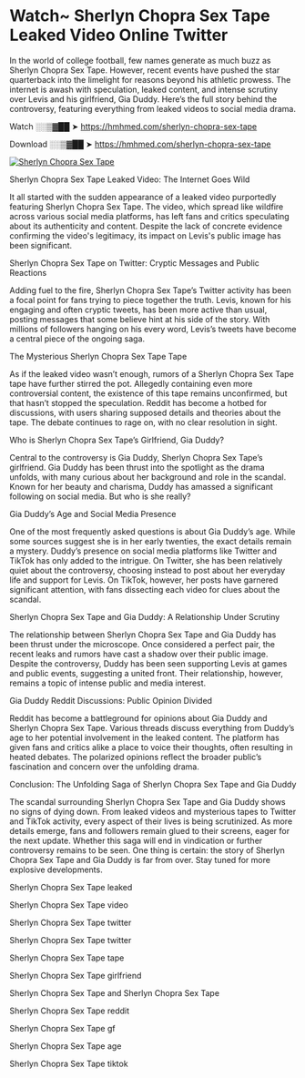 # Watch~ Sherlyn Chopra Sex Tape Leaked Video Online Twitter

In the world of college football, few names generate as much buzz as Sherlyn Chopra Sex Tape. However, recent events have pushed the star quarterback into the limelight for reasons beyond his athletic prowess. The internet is awash with speculation, leaked content, and intense scrutiny over Levis and his girlfriend, Gia Duddy. Here’s the full story behind the controversy, featuring everything from leaked videos to social media drama.

Watch ░░▒▓██ ➤ https://hmhmed.com/sherlyn-chopra-sex-tape

Download ░░▒▓██ ➤ https://hmhmed.com/sherlyn-chopra-sex-tape

[![Sherlyn Chopra Sex Tape](https://i.imgur.com/dJHk4Zq.gif)](https://hmhmed.com/sherlyn-chopra-sex-tape)

Sherlyn Chopra Sex Tape Leaked Video: The Internet Goes Wild

It all started with the sudden appearance of a leaked video purportedly featuring Sherlyn Chopra Sex Tape. The video, which spread like wildfire across various social media platforms, has left fans and critics speculating about its authenticity and content. Despite the lack of concrete evidence confirming the video's legitimacy, its impact on Levis's public image has been significant.

Sherlyn Chopra Sex Tape on Twitter: Cryptic Messages and Public Reactions

Adding fuel to the fire, Sherlyn Chopra Sex Tape’s Twitter activity has been a focal point for fans trying to piece together the truth. Levis, known for his engaging and often cryptic tweets, has been more active than usual, posting messages that some believe hint at his side of the story. With millions of followers hanging on his every word, Levis’s tweets have become a central piece of the ongoing saga.

The Mysterious Sherlyn Chopra Sex Tape Tape

As if the leaked video wasn’t enough, rumors of a Sherlyn Chopra Sex Tape tape have further stirred the pot. Allegedly containing even more controversial content, the existence of this tape remains unconfirmed, but that hasn’t stopped the speculation. Reddit has become a hotbed for discussions, with users sharing supposed details and theories about the tape. The debate continues to rage on, with no clear resolution in sight.

Who is Sherlyn Chopra Sex Tape’s Girlfriend, Gia Duddy?

Central to the controversy is Gia Duddy, Sherlyn Chopra Sex Tape’s girlfriend. Gia Duddy has been thrust into the spotlight as the drama unfolds, with many curious about her background and role in the scandal. Known for her beauty and charisma, Duddy has amassed a significant following on social media. But who is she really?

Gia Duddy’s Age and Social Media Presence

One of the most frequently asked questions is about Gia Duddy’s age. While some sources suggest she is in her early twenties, the exact details remain a mystery. Duddy’s presence on social media platforms like Twitter and TikTok has only added to the intrigue. On Twitter, she has been relatively quiet about the controversy, choosing instead to post about her everyday life and support for Levis. On TikTok, however, her posts have garnered significant attention, with fans dissecting each video for clues about the scandal.

Sherlyn Chopra Sex Tape and Gia Duddy: A Relationship Under Scrutiny

The relationship between Sherlyn Chopra Sex Tape and Gia Duddy has been thrust under the microscope. Once considered a perfect pair, the recent leaks and rumors have cast a shadow over their public image. Despite the controversy, Duddy has been seen supporting Levis at games and public events, suggesting a united front. Their relationship, however, remains a topic of intense public and media interest.

Gia Duddy Reddit Discussions: Public Opinion Divided

Reddit has become a battleground for opinions about Gia Duddy and Sherlyn Chopra Sex Tape. Various threads discuss everything from Duddy’s age to her potential involvement in the leaked content. The platform has given fans and critics alike a place to voice their thoughts, often resulting in heated debates. The polarized opinions reflect the broader public’s fascination and concern over the unfolding drama.

Conclusion: The Unfolding Saga of Sherlyn Chopra Sex Tape and Gia Duddy

The scandal surrounding Sherlyn Chopra Sex Tape and Gia Duddy shows no signs of dying down. From leaked videos and mysterious tapes to Twitter and TikTok activity, every aspect of their lives is being scrutinized. As more details emerge, fans and followers remain glued to their screens, eager for the next update. Whether this saga will end in vindication or further controversy remains to be seen. One thing is certain: the story of Sherlyn Chopra Sex Tape and Gia Duddy is far from over. Stay tuned for more explosive developments.

Sherlyn Chopra Sex Tape leaked

Sherlyn Chopra Sex Tape video

Sherlyn Chopra Sex Tape twitter

Sherlyn Chopra Sex Tape twitter

Sherlyn Chopra Sex Tape tape

Sherlyn Chopra Sex Tape girlfriend

Sherlyn Chopra Sex Tape and Sherlyn Chopra Sex Tape

Sherlyn Chopra Sex Tape reddit

Sherlyn Chopra Sex Tape gf

Sherlyn Chopra Sex Tape age

Sherlyn Chopra Sex Tape tiktok